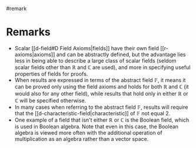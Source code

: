 #remark
# Remarks
- Scalar [[d-field#D Field Axioms|fields]] have their own field [[r-axioms|axioms]] and can be abstractly defined, but the advantage lies less in being able to describe a large class of scalar fields (seldom scalar fields other than $\mathbb{R}$ and $\mathbb{C}$ are used), and more in specifying useful properties of fields for proofs.
- When results are expressed in terms of the abstract field $\mathbb{F}$, it means it can be proved only using the field axioms and holds for both $\mathbb{R}$ and $\mathbb{C}$ (it would also for any other field), while results that hold only in either $\mathbb{R}$ or $\mathbb{C}$ will be specified otherwise.
- In many cases when referring to the abstract field $\mathbb{F}$, results will require that the [[d-characteristic-field|characteristic]] of $\mathbb{F}$ not equal 2.
- One example of a field that isn't either $\mathbb{R}$ or $\mathbb{C}$ is the Boolean field, which is used in Boolean algebra. Note that even in this case, the Boolean algebra is viewed more often with the additional operation of multiplication as an algebra rather than a vector space.